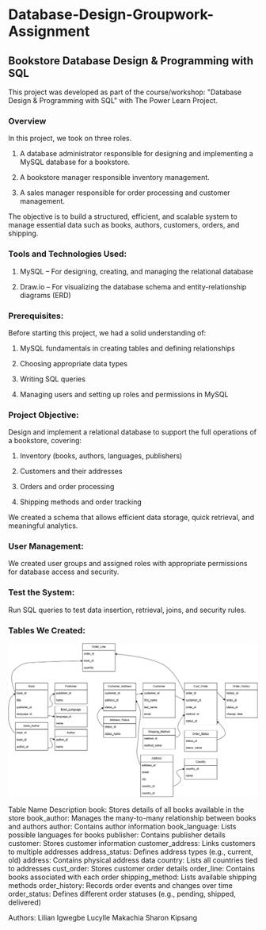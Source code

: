 # Database-Design-Groupwork-Assignment

## Bookstore Database Design & Programming with SQL

This project was developed as part of the course/workshop: "Database Design & Programming with SQL" with The Power Learn Project.

### Overview

In this project, we took on three roles.  

1. A database administrator responsible for designing and implementing a MySQL database for a bookstore.

2. A bookstore manager responsible inventory management.

3. A sales manager responsible for order processing and customer management. 

The objective is to build a structured, efficient, and scalable system to manage essential data such as books, authors, customers, orders, and shipping.


### Tools and Technologies Used:

1. MySQL – For designing, creating, and managing the relational database

2. Draw.io – For visualizing the database schema and entity-relationship diagrams (ERD)

### Prerequisites:

Before starting this project, we had a solid understanding of:

1. MySQL fundamentals in creating tables and defining relationships

2. Choosing appropriate data types

3. Writing SQL queries

4. Managing users and setting up roles and permissions in MySQL

### Project Objective:

Design and implement a relational database to support the full operations of a bookstore, covering:

1. Inventory (books, authors, languages, publishers)

2. Customers and their addresses

3. Orders and order processing

4. Shipping methods and order tracking

We created a schema that allows efficient data storage, quick retrieval, and meaningful analytics.


### User Management:

We created user groups and assigned roles with appropriate permissions for database access and security.

### Test the System:

Run SQL queries to test data insertion, retrieval, joins, and security rules.

### Tables We Created:

![Table Relationships](bookstore.png)

Table Name	Description
book: Stores details of all books available in the store
book_author:	Manages the many-to-many relationship between books and authors
author:	Contains author information
book_language:	Lists possible languages for books
publisher:	Contains publisher details
customer:	Stores customer information
customer_address:	Links customers to multiple addresses
address_status:	Defines address types (e.g., current, old)
address:	Contains physical address data
country:	Lists all countries tied to addresses
cust_order:	Stores customer order details
order_line:	Contains books associated with each order
shipping_method:	Lists available shipping methods
order_history:	Records order events and changes over time
order_status:	Defines different order statuses (e.g., pending, shipped, delivered)

Authors:
Lilian Igwegbe
Lucylle Makachia
Sharon Kipsang
